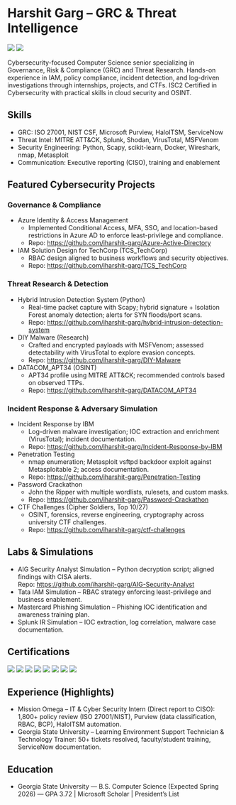 # Harshit Garg – GRC & Threat Intelligence

<a href="https://linkedin.com/in/iharshit-garg/"><img src="https://img.shields.io/badge/-LinkedIn-0072b1?&style=for-the-badge&logo=linkedin&logoColor=white" /></a>
<a href="./Harshit-Garg-Resume.pdf"><img src="https://img.shields.io/badge/-Resume-04c385?&style=for-the-badge" /></a>

Cybersecurity-focused Computer Science senior specializing in Governance, Risk & Compliance (GRC) and Threat Research. Hands-on experience in IAM, policy compliance, incident detection, and log-driven investigations through internships, projects, and CTFs. ISC2 Certified in Cybersecurity with practical skills in cloud security and OSINT.

## Skills
- GRC: ISO 27001, NIST CSF, Microsoft Purview, HaloITSM, ServiceNow
- Threat Intel: MITRE ATT&CK, Splunk, Shodan, VirusTotal, MSFVenom
- Security Engineering: Python, Scapy, scikit-learn, Docker, Wireshark, nmap, Metasploit
- Communication: Executive reporting (CISO), training and enablement

## Featured Cybersecurity Projects

### Governance & Compliance
- Azure Identity & Access Management
  - Implemented Conditional Access, MFA, SSO, and location-based restrictions in Azure AD to enforce least-privilege and compliance.  
  - Repo: https://github.com/iharshit-garg/Azure-Active-Directory
- IAM Solution Design for TechCorp (TCS_TechCorp)
  - RBAC design aligned to business workflows and security objectives.  
  - Repo: https://github.com/iharshit-garg/TCS_TechCorp

### Threat Research & Detection
- Hybrid Intrusion Detection System (Python)
  - Real-time packet capture with Scapy; hybrid signature + Isolation Forest anomaly detection; alerts for SYN floods/port scans.  
  - Repo: https://github.com/iharshit-garg/hybrid-intrusion-detection-system
- DIY Malware (Research)
  - Crafted and encrypted payloads with MSFVenom; assessed detectability with VirusTotal to explore evasion concepts.  
  - Repo: https://github.com/iharshit-garg/DIY-Malware
- DATACOM_APT34 (OSINT)
  - APT34 profile using MITRE ATT&CK; recommended controls based on observed TTPs.  
  - Repo: https://github.com/iharshit-garg/DATACOM_APT34

### Incident Response & Adversary Simulation
- Incident Response by IBM
  - Log-driven malware investigation; IOC extraction and enrichment (VirusTotal); incident documentation.  
  - Repo: https://github.com/iharshit-garg/Incident-Response-by-IBM
- Penetration Testing
  - nmap enumeration; Metasploit vsftpd backdoor exploit against Metasploitable 2; access documentation.  
  - Repo: https://github.com/iharshit-garg/Penetration-Testing
- Password Crackathon
  - John the Ripper with multiple wordlists, rulesets, and custom masks.  
  - Repo: https://github.com/iharshit-garg/Password-Crackathon
- CTF Challenges (Cipher Soldiers, Top 10/27)
  - OSINT, forensics, reverse engineering, cryptography across university CTF challenges.  
  - Repo: https://github.com/iharshit-garg/ctf-challenges

## Labs & Simulations
- AIG Security Analyst Simulation – Python decryption script; aligned findings with CISA alerts.  
  Repo: https://github.com/iharshit-garg/AIG-Security-Analyst
- Tata IAM Simulation – RBAC strategy enforcing least-privilege and business enablement.
- Mastercard Phishing Simulation – Phishing IOC identification and awareness training plan.
- Splunk IR Simulation – IOC extraction, log correlation, malware case documentation.

## Certifications
<img src="https://img.shields.io/badge/-ISC2%3A%20Certified%20in%20Cybersecurity-42823d?&style=for-the-badge" />
<img src="https://img.shields.io/badge/-Microsoft%3A%20Cybersecurity%20Analyst%20Professional%20Certificate-ffb902?&style=for-the-badge" />
<img src="https://img.shields.io/badge/-AWS%3A%20Cloud%20Practitioner%20Essentials-242f3e?&style=for-the-badge" />
<img src="https://img.shields.io/badge/-CodePath%20CYB%20101-04c385?&style=for-the-badge" />
<img src="https://img.shields.io/badge/-CodePath%20CYB%20102-04c385?&style=for-the-badge" />
<img src="https://img.shields.io/badge/-Datacom%20Cybersecurity%20Simulation-00276b?&style=for-the-badge" />
<img src="https://img.shields.io/badge/-Mastercard%20Cybersecurity%20Simulation-ff6000?&style=for-the-badge" />
<img src="https://img.shields.io/badge/-Tata%20Group%20Cybersecurity%20Simulation-000000?&style=for-the-badge" />

## Experience (Highlights)
- Mission Omega – IT & Cyber Security Intern (Direct report to CISO): 1,800+ policy review (ISO 27001/NIST), Purview (data classification, RBAC, BCP), HaloITSM automation.
- Georgia State University – Learning Environment Support Technician & Technology Trainer: 50+ tickets resolved, faculty/student training, ServiceNow documentation.

## Education
- Georgia State University — B.S. Computer Science (Expected Spring 2026) — GPA 3.72 | Microsoft Scholar | President’s List























<!---
# Hello, I'm Harshit Garg 👋
<a href="https://linkedin.com/in/iharshit-garg/"><img src="https://img.shields.io/badge/-LinkedIn-0072b1?&style=for-the-badge&logo=linkedin&logoColor=white" /></a>
<a href="https://iharshit-garg.github.io/Harshit%20Garg%20Resume.pdf"><img src="https://img.shields.io/badge/-Resume-04c385?&style=for-the-badge" /></a>

## Certifications

<div>
<img src="https://img.shields.io/badge/-CodePath%20CYB%20101-04c385?&style=for-the-badge" />  
<img src="https://img.shields.io/badge/-CodePath%20CYB%20102-04c385?&style=for-the-badge" />  
<img src="https://img.shields.io/badge/-Datacom%20Cybersecurity%20Job%20Simulation-00276b?&style=for-the-badge" />  
<img src="https://img.shields.io/badge/-Mastercard%20Cybersecurity%20Job%20Simulation-ff6000?&style=for-the-badge" />  
<img src="https://img.shields.io/badge/-Tata%20Group%20Cybersecurity%20Analyst%20Job%20Simulation-ffffff?&style=for-the-badge" /> 
<img src="https://img.shields.io/badge/-ISC2%3A%20Certified%20in%20Cybersecurity-42823d?&style=for-the-badge" />
<img src="https://img.shields.io/badge/-Microsoft%3A%20Cybersecurity%20Analyst%20Professional%20Certificate-ffb902?&style=for-the-badge" />
<img src="https://img.shields.io/badge/-AWS%3A%20Cloud%20Practitioner%20Essentials%20Certificate-242f3e?&style=for-the-badge" />

</div>

## Projects
- <a href="https://github.com/iharshit-garg/AIG-Security-Analyst">AIG Security Analyst Job Simulation</a>
- <a href="https://github.com/iharshit-garg/hybrid-intrusion-detection-system.git">Hybrid Intrusion Detection System Using Python</a>
- <a href="https://github.com/iharshit-garg/Azure-Active-Directory">Azure Active Directory</a>
- <a href="https://github.com/iharshit-garg/ctf-challenges">CTF Challenges</a>
- <a href="https://github.com/iharshit-garg/Incident-Response-by-IBM/tree/main">Incident Respone Simulation</a>
- <a href="https://github.com/iharshit-garg/Password-Crackathon/tree/main">Password Cracking Using John-the-Ripper</a>
- <a href="https://github.com/iharshit-garg/Penetration-Testing/tree/main">Penetration Testing</a>
- <a href="https://github.com/iharshit-garg/DIY-Malware">DIY Malware</a>
- <a href="https://github.com/iharshit-garg/DATACOM_APT34/tree/main">DATACOM_APT34</a>
- <a href="https://github.com/iharshit-garg/TCS_TechCorp">IAM Solution Design for TechCorp</a>
- <a href="https://github.com/iharshit-garg/Password-Strength-Checker">Password Strength Checker</a>
- <a href="https://github.com/iharshit-garg/Student-Management-System">Student Management System</a>
- <a href="https://github.com/iharshit-garg/Contact-Management-System">Contact Management System</a>
-->
